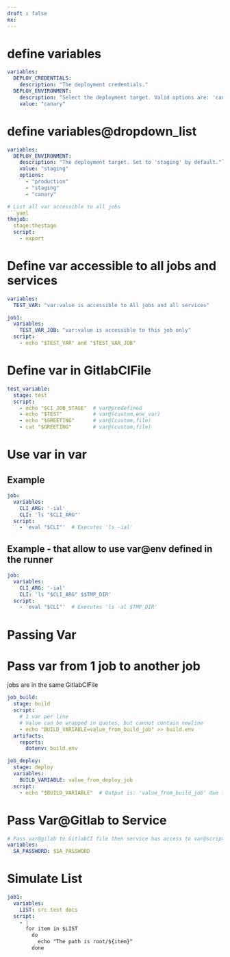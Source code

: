 ```yaml
---
draft : false
mx:
---
```


# define variables
```yaml
variables:
  DEPLOY_CREDENTIALS:
    description: "The deployment credentials."
  DEPLOY_ENVIRONMENT:
    description: "Select the deployment target. Valid options are: 'canary', 'staging', 'production', or a stable branch of your choice."
    value: "canary"
```


# define variables@dropdown_list
```yaml
variables:
  DEPLOY_ENVIRONMENT:
    description: "The deployment target. Set to 'staging' by default."```
    value: "staging"
    options:
      - "production"
      - "staging"
      - "canary"

# List all var accessible to all jobs
```yaml
thejob:
  stage:thestage
  script:
    - export
```

# Define var accessible to all jobs and services
```yaml
variables:
  TEST_VAR: "var:value is accessible to All jobs and all services"

job1:
  variables:
    TEST_VAR_JOB: "var:value is accessible to this job only"
  script:
    - echo "$TEST_VAR" and "$TEST_VAR_JOB"
```
# Define var in GitlabCIFile
```yaml
test_variable:
  stage: test
  script:
    - echo "$CI_JOB_STAGE"  # var@predefined
    - echo "$TEST"          # var@(custom,env_var)
    - echo "$GREETING"      # var@(custom,file)
    - cat "$GREETING"       # var@(custom,file)
```    





# Use var in var
## Example
```yaml
job:
  variables:
    CLI_ARG: '-ial'
    CLI: 'ls "$CLI_ARG"'
  script:
    - 'eval "$CLI"'  # Executes 'ls -ial'
```
## Example - that allow to use var@env defined in the runner
```yaml
job:
  variables:
    CLI_ARG: '-ial'
    CLI: 'ls "$CLI_ARG" $$TMP_DIR'
  script:
    - 'eval "$CLI"'  # Executes 'ls -al $TMP_DIR'
```

# Passing Var

# Pass var from 1 job to another job
jobs are in the same GitlabCIFile
```yaml
job_build:
  stage: build
  script:
    # 1 var per line
    # Value can be wrapped in quotes, but cannot contain newline
    - echo "BUILD_VARIABLE=value_from_build_job" >> build.env
  artifacts:
    reports:
      dotenv: build.env

job_deploy:
  stage: deploy
  variables:
    BUILD_VARIABLE: value_from_deploy_job
  script:
    - echo "$BUILD_VARIABLE"  # Output is: 'value_from_build_job' due to precedence
```
# Pass Var@Gitlab to Service
```yaml
# Pass var@gilab to GitlabCI file then service has access to var@script
variables:
  SA_PASSWORD: $SA_PASSWORD
```

# Simulate List
```yaml
job1:
  variables:
    LIST: src test docs
  script:
    - |
      for item in $LIST
        do
          echo "The path is root/${item}"
        done
```        